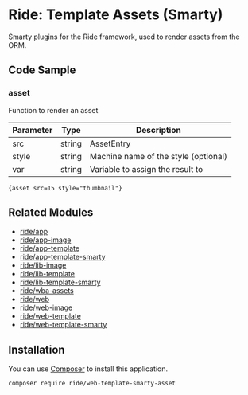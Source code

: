 # Ride: Template Assets (Smarty)

Smarty plugins for the Ride framework, used to render assets from the ORM.

## Code Sample

### asset

Function to render an asset

| Parameter | Type | Description |
| --- | --- | --- |
| src | string|AssetEntry | Asset to render |
| style | string | Machine name of the style (optional) |
| var | string | Variable to assign the result to |

```Smarty
{asset src=15 style="thumbnail"}
```

## Related Modules 

- [ride/app](https://github.com/all-ride/ride-app)
- [ride/app-image](https://github.com/all-ride/ride-app-template)
- [ride/app-template](https://github.com/all-ride/ride-app-template)
- [ride/app-template-smarty](https://github.com/all-ride/ride-app-template-smarty)
- [ride/lib-image](https://github.com/all-ride/ride-lib-i18n)
- [ride/lib-template](https://github.com/all-ride/ride-lib-template)
- [ride/lib-template-smarty](https://github.com/all-ride/ride-lib-template-smarty)
- [ride/wba-assets](https://github.com/all-ride/ride-wba-assets)
- [ride/web](https://github.com/all-ride/ride-web)
- [ride/web-image](https://github.com/all-ride/ride-web-image)
- [ride/web-template](https://github.com/all-ride/ride-web-template)
- [ride/web-template-smarty](https://github.com/all-ride/ride-web-template-smarty)

## Installation

You can use [Composer](http://getcomposer.org) to install this application.

```
composer require ride/web-template-smarty-asset
```
